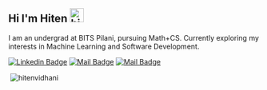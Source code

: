## Hi I'm Hiten <img src="https://user-images.githubusercontent.com/1303154/88677602-1635ba80-d120-11ea-84d8-d263ba5fc3c0.gif" width="28px" alt="hi">

I am an undergrad at BITS Pilani, pursuing Math+CS. Currently exploring my interests in Machine Learning and Software Development.

 [![Linkedin Badge](https://img.shields.io/badge/-hiten-0e76a8?style=flat&labelColor=0e76a8&logo=linkedin&logoColor=white)](linkedin.com/in/hiten-vidhani) [![Mail Badge](https://img.shields.io/badge/-@hi10-e84393?style=flat&labelColor=e84393&logo=instagram&logoColor=white)](https://instagram.com/__hi10_) [![Mail Badge](https://img.shields.io/badge/-Hiten-c0392b?style=flat&labelColor=c0392b&logo=gmail&logoColor=white)](mailto:vidhani.hiten2001@gmail.com)


<!-- #### Technical skills -->

<!-- TODO: Make technologies links takes you to repositories -->

<p>&nbsp;<img align="center" src="https://github-readme-stats.vercel.app/api?username=hitenvidhani&show_icons=true&locale=en" alt="hitenvidhani" /></p>

